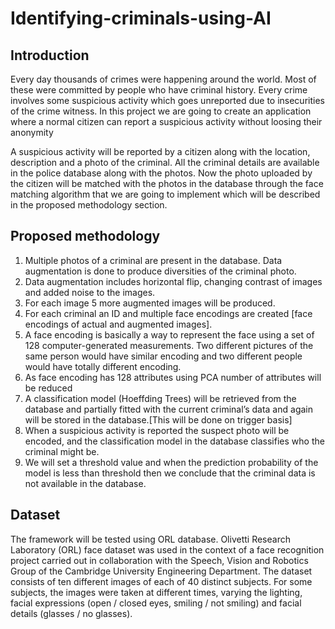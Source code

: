 # Identifying-criminals-using-AI

## Introduction

Every day thousands of crimes were happening around the world. Most of these were committed by people who have criminal history. Every crime involves some suspicious activity which goes unreported due to insecurities of the crime witness. In this project we are going to create an application where a normal citizen can report a suspicious activity without loosing their anonymity

A suspicious activity will be reported by a citizen along with the location, description and a photo of the criminal. All the criminal details are available in the police database along with the photos. Now the photo uploaded by the citizen will be matched with the photos in the database through the face matching algorithm that we are going to implement which will be described in the proposed methodology section.

## Proposed methodology

1. Multiple photos of a criminal are present in the database. Data augmentation is done to produce diversities of the criminal photo.
2. Data augmentation includes horizontal flip, changing contrast of images and added noise to the images.
3. For each image 5 more augmented images will be produced.
4. For each criminal an ID and multiple face encodings are created [face encodings of actual and augmented images].
5. A face encoding is basically a way to represent the face using a set of 128 computer-generated measurements. Two different pictures of the same person would have similar encoding and two different people would have totally different encoding.
6. As face encoding has 128 attributes using PCA number of attributes will be reduced
7. A classification model (Hoeffding Trees) will be retrieved from the database and partially fitted with the current criminal’s data and again will be stored in the database.[This will be done on trigger basis]
8. When a suspicious activity is reported the suspect photo will be encoded, and the classification model in the database classifies who the criminal might be.
9. We will set a threshold value and when the prediction probability of the model is less than threshold then we conclude that the criminal data is not available in the database.

## Dataset
The framework will be tested using ORL database. Olivetti Research Laboratory (ORL) face dataset was used in the context of a face recognition project carried out in collaboration with the Speech, Vision and Robotics Group of the Cambridge University Engineering Department.
The dataset consists of ten different images of each of 40 distinct subjects. For some subjects, the images were taken at different times, varying the lighting, facial expressions (open / closed eyes, smiling / not smiling) and facial details (glasses / no glasses).

